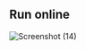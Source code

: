 ## Run online

![Screenshot (14)](https://github.com/Leanse1/Atmospheric-Cloud-Image-Classification/assets/138543566/d5575141-c4fa-4d13-bbe7-a676142142f4)

